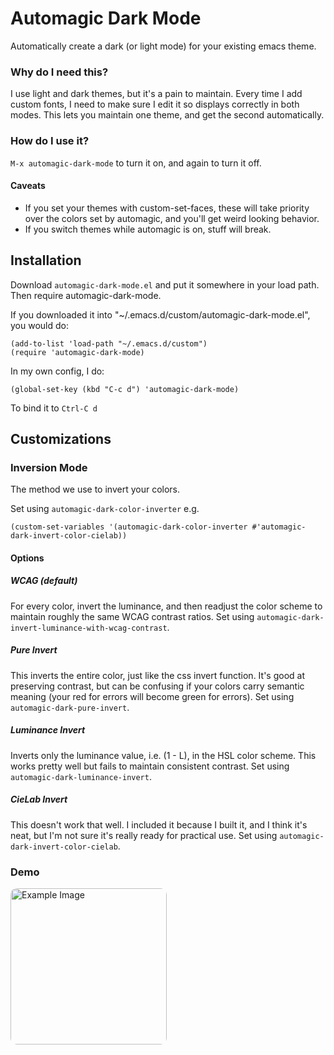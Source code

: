 # Automagic Dark Mode

Automatically create a dark (or light mode) for your existing emacs theme. 


### Why do I need this?
I use light and dark themes, but it's a pain to maintain. Every time I add custom fonts, I need to make sure I edit it so displays correctly in both modes. This lets you maintain one theme, and get the second automatically.

### How do I use it?
``` M-x automagic-dark-mode ``` to turn it on, and again to turn it off.

#### Caveats

- If you set your themes with custom-set-faces, these will take priority over the colors set by automagic, and you'll get weird looking behavior.
- If you switch themes while automagic is on, stuff will break.

## Installation
Download ```automagic-dark-mode.el``` and put it somewhere in your load path. Then require automagic-dark-mode.

If you downloaded it into "~/.emacs.d/custom/automagic-dark-mode.el", you would do:

```
(add-to-list 'load-path "~/.emacs.d/custom")
(require 'automagic-dark-mode)
```

In my own config, I do:
```
(global-set-key (kbd "C-c d") 'automagic-dark-mode)
```
To bind it to ```Ctrl-C d```

## Customizations

### Inversion Mode

The method we use to invert your colors.

Set using ```automagic-dark-color-inverter``` e.g. 

``` (custom-set-variables '(automagic-dark-color-inverter #'automagic-dark-invert-color-cielab)) ```

#### Options
##### WCAG (default)
For every color, invert the luminance, and then readjust the color scheme to maintain roughly the same WCAG contrast ratios. Set using ```automagic-dark-invert-luminance-with-wcag-contrast```.
##### Pure Invert
This inverts the entire color, just like the css invert function. It's good at preserving contrast, but can be confusing if your colors carry semantic meaning (your red for errors will become green for errors). Set using ```automagic-dark-pure-invert```.
##### Luminance Invert
Inverts only the luminance value, i.e. (1 - L), in the HSL color scheme. This works pretty well but fails to maintain consistent contrast.  Set using ```automagic-dark-luminance-invert```.
##### CieLab Invert
This doesn't work that well. I included it because I built it, and I think it's neat, but I'm not sure it's really ready for practical use.  Set using ```automagic-dark-invert-color-cielab```.

### Demo
<img src="icons/iconDisplayCombined.png" alt="Example Image" width="auto" height="250" style="border-radius: 10px;">


